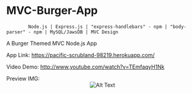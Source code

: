 # MVC-Burger-App

            Node.js | Express.js | "express-handlebars" - npm | "body-parser" - npm | MySQL/JawsDB | MVC Design

A Burger Themed MVC Node.js App 

App Link: https://pacific-scrubland-98219.herokuapp.com/

Video Demo: http://www.youtube.com/watch?v=TEmfaqyH1Nk

Preview IMG:
<span style="display:block;text-align:center">
![Alt Text](https://media.giphy.com/media/xUNda0odUl8ViFCGB2/giphy.gif)
</span>


